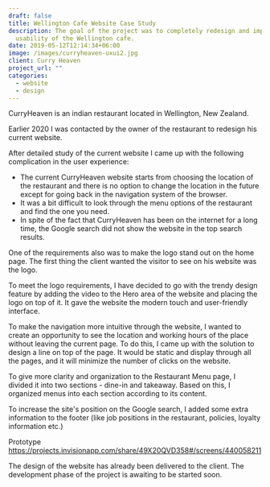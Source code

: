 ```yaml
---
draft: false
title: Wellington Cafe Website Case Study
description: The goal of the project was to completely redesign and improve the
  usability of the Wellington cafe.
date: 2019-05-12T12:14:34+06:00
image: /images/curryheaven-uxui2.jpg
client: Curry Heaven
project_url: ""
categories:
  - website
  - design
---
```

CurryHeaven is an indian restaurant located in Wellington, New Zealand. 

Earlier 2020 I was contacted by the owner of the restaurant to redesign his current website.  

After detailed study of the current website I came up with the following complication in the user experience:

* The current CurryHeaven website starts from choosing the location of the restaurant and there is no option to change the location in the future except for going back in the navigation system of the browser.  
* It was a bit difficult to look through the menu options of the restaurant and find the one you need.
* In spite of the fact that CurryHeaven has been on the internet for a long time, the Google search did not show the website in the top search results.

One of the requirements also was to make the logo stand out on the home page. The first thing the client wanted the visitor to see on his website was the logo. 

To meet the logo requirements, I have decided to go with the trendy design feature by adding the video to the Hero area of the website and placing the logo on top of it. It gave the website the modern touch and user-friendly interface.

To make the navigation more intuitive through the website, I wanted to create an opportunity to see the location and working hours of the place without leaving the current page. To do this, I came up with the solution to design a line on top of the page. It would be static and display through all the pages, and it will minimize the number of clicks on the website.

To give more clarity and organization to the Restaurant Menu page, I divided it into two sections - dine-in and takeaway. Based on this, I organized menus into each section according to its content.

To increase the site's position on the Google search, I added some extra information to the footer (like job positions in the restaurant, policies, loyalty information etc.)

Prototype https://projects.invisionapp.com/share/49X20QVD358#/screens/440058211

The design of the website has already been delivered to the client. The development phase of the project is awaiting to be started soon.